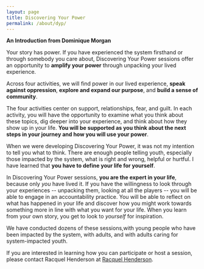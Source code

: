 ```yaml
---
layout: page
title: Discovering Your Power
permalink: /about/dyp/
---
```


**An Introduction from Dominique Morgan**

Your story has power. If you have experienced the system firsthand or through somebody you care about, Discovering Your Power sessions offer an opportunity to **amplify your power** through unpacking your lived experience.

Across four activities, we will find power in our lived experience, **speak against oppression**, **explore and expand our purpose**, and **build a sense of community**.

The four activities center on support, relationships, fear, and guilt. In each activity, you will have the opportunity to examine what you think about these topics, dig deeper into your experience, and think about how they show up in your life. **You will be supported as you think about the next steps in your journey and how you will use your power**.

When we were developing Discovering Your Power, it was not my intention to tell you what to think. There are enough people telling youth, especially those impacted by the system, what is right and wrong, helpful or hurtful. I have learned that **you have to define your life for yourself**.

In Discovering Your Power sessions, **you are the expert in your life**, because only *you* have lived it. If you have the willingness to look through your experiences -- unpacking them, looking at all the players --  you will be able to engage in an accountability practice. You will be able to reflect on what has happened in your life and discover how you might work towards something more in line with what you want for your life. When you learn from your own story, you get to look to *yourself* for inspiration.

We have conducted dozens of these sessions,with young people who have been impacted by the system, with adults, and with adults caring for system-impacted youth.

If you are interested in learning how you can participate or host a session, please contact Racquel Henderson at [Racquel Henderson](mailto:racquel@terralunacollaborative.com).
